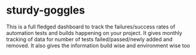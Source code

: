 # sturdy-goggles
This is a full fledged dashboard to track the failures/success rates of automation tests and builds happening on your project. It gives monthly tracking of data for number of tests failed/passed/newly added and removed. It also gives the information build wise and environment wise too 

